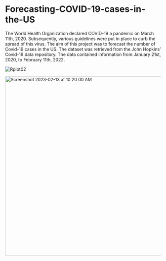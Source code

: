 # Forecasting-COVID-19-cases-in-the-US

The World Health Organization declared COVID-19 a pandemic on March 11th, 2020. Subsequently, various guidelines were put in place to curb the spread of this virus. The aim of this project was to forecast the number of Covid-19 cases in the US. The dataset was retrieved from the John Hopkins’ Covid-19 data repository. The data contained information from January 21st, 2020, to February 11th, 2022.




![Rplot02](https://user-images.githubusercontent.com/65930304/153794846-1c0e1ee3-688c-4a62-a0cb-743ccd7ec77e.png)





<img width="580" alt="Screenshot 2023-02-13 at 10 20 00 AM" src="https://user-images.githubusercontent.com/65930304/218498597-e9b4b7b7-5ca9-4a35-a177-61cbc705b7f0.png">
